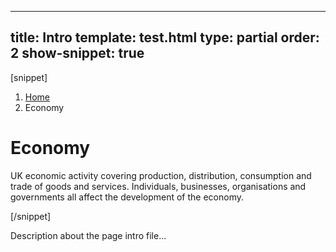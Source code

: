 ---
title: Intro
template: test.html
type: partial
order: 2
show-snippet: true
------------------
[snippet]
<div class="page-intro background--gallery">
	<div class="wrapper">
		<div class="col-wrap">
			<div class="col">
				<nav class="breadcrumb print--hide">
					<ol class="breadcrumb__list">
						<li class="breadcrumb__item">
							<a class="breadcrumb__link" href="/">
								Home
							</a>
						</li>
						<li class="breadcrumb__item">
							Economy
						</li>
					</ol>
				</nav>
				<div class="col col--md-47 col--lg-48">
					<h1 class="page-intro__title ">
						Economy
					</h1>
					<p class="page-intro__content">
						UK economic activity covering production, distribution, consumption and trade of goods and services. Individuals, businesses, organisations and governments all affect the development of the economy.
					</p>
				</div>
			</div>
		</div>
	</div>
</div>
[/snippet]

Description about the page intro file...